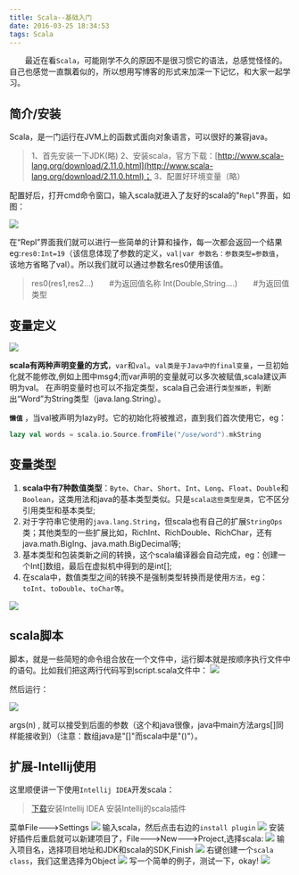 ```yaml
---
title: Scala--基础入门
date: 2016-03-25 18:34:53
tags: Scala
---
```


　　最近在看`Scala`，可能刚学不久的原因不是很习惯它的语法，总感觉怪怪的。自己也感觉一直飘着似的，所以想用写博客的形式来加深一下记忆，和大家一起学习。

<!-- more -->

## 简介/安装

Scala，是一门运行在JVM上的函数式面向对象语言，可以很好的兼容java。

> 1、首先安装一下JDK(略)
> 2、安装scala，官方下载：[http://www.scala-lang.org/download/2.11.0.html](http://www.scala-lang.org/download/2.11.0.html)；
> 3、配置好环境变量（略）

配置好后，打开cmd命令窗口，输入scala就进入了友好的scala的"`Repl`"界面，如图：

![](http://7xrw5k.com1.z0.glb.clouddn.com/blog%2Fimg%2F20160325190300.png)

在“Repl”界面我们就可以进行一些简单的计算和操作，每一次都会返回一个结果eg:`res0:Int=19`（该信息体现了参数的定义，`val|var 参数名：参数类型=参数值`，该地方省略了val）。所以我们就可以通过参数名res0使用该值。
> res0(res1,res2...)　　#为返回值名称
> Int(Double,String....)　　#为返回值类型

## 变量定义

![](http://7xrw5k.com1.z0.glb.clouddn.com/blog%2Fimg%2F20160325194130.png)

**scala有两种声明变量的方式**，`var`和`val`。`val类是于Java中的final变量`，一旦初始化就不能修改,例如上图中msg4;而var声明的变量就可以多次被赋值,scala建议声明为val。
在声明变量时也可以不指定类型，scala自己会进行`类型推断`，判断出“Word”为String类型（java.lang.String）。

**`懒值`** ，当val被声明为lazy时。它的初始化将被推迟，直到我们首次使用它，eg：
``` scala
lazy val words = scala.io.Source.fromFile("/use/word").mkString
```

## 变量类型

1. **scala中有7种数值类型**：`Byte`、`Char`、`Short`、`Int`、`Long`、`Float`、`Double`和`Boolean`，这类用法和java的基本类型类似。只是`scala这些类型是类`，它不区分引用类型和基本类型;
2. 对于字符串它使用的`java.lang.String`，但scala也有自己的扩展`StringOps`类；其他类型的一些扩展比如，RichInt、RichDouble、RichChar，还有java.math.BigIng、java.math.BigDecimal等;
3. 基本类型和包装类新之间的转换，这个scala编译器会自动完成，eg：创建一个Int[]数组，最后在虚拟机中得到的是int[];
4. 在scala中，数值类型之间的转换不是强制类型转换而是使用`方法`，eg：`toInt`、`toDouble`、`toChar等`。

![](http://7xrw5k.com1.z0.glb.clouddn.com/blog%2Fimg%2F20160326085134.png)

## scala脚本

脚本，就是一些简短的命令组合放在一个文件中，运行脚本就是按顺序执行文件中的语句。比如我们把这两行代码写到script.scala文件中：
![](http://7xrw5k.com1.z0.glb.clouddn.com/blog%2Fimg%2F20160325210208.png)

然后运行：

![](http://7xrw5k.com1.z0.glb.clouddn.com/blog%2Fimg%2F20160325210612.png)

args(n) , 就可以接受到后面的参数（这个和java很像，java中main方法args[]同样能接收到）（注意：数组java是"[]"而scala中是"()"）。

## 扩展-Intellij使用

这里顺便讲一下使用`Intellij IDEA`开发scala：

> [下载](http://www.jetbrains.com/idea/)安装Intellij IDEA
> 安装Intellij的scala插件

菜单File--->Settings
![](http://7xrw5k.com1.z0.glb.clouddn.com/blog%2Fimg%2F20160325212935.png)
输入scala，然后点击右边的`install plugin`
![](http://7xrw5k.com1.z0.glb.clouddn.com/blog%2Fimg%2F20160325213129.png)
安装好插件后重启就可以新建项目了，File--->New--->Project,选择scala:
![](http://7xrw5k.com1.z0.glb.clouddn.com/blog%2Fimg%2F20160325214254.png)
输入项目名，选择项目地址和JDK和scala的SDK,Finish
![](http://7xrw5k.com1.z0.glb.clouddn.com/blog%2Fimg%2F20160325214355.png)
右键创建一个`scala class`，我们这里选择为Object
![](http://7xrw5k.com1.z0.glb.clouddn.com/blog%2Fimg%2F20160325215114.png)
写一个简单的例子，测试一下，okay!
![](http://7xrw5k.com1.z0.glb.clouddn.com/blog%2Fimg%2F20160325214646.png)


